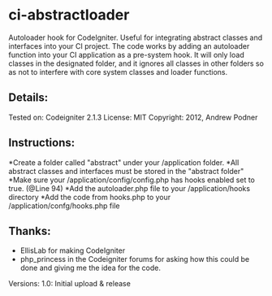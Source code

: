 ci-abstractloader
=================

Autoloader hook for CodeIgniter.  Useful for integrating abstract classes and
interfaces into your CI project.  The code works by adding an autoloader function
into your CI application as a pre-system hook.  It will only load classes in
the designated folder, and it ignores all classes in other folders so as not to
interfere with core system classes and loader functions.

Details:
--------
Tested on: Codeigniter 2.1.3
License: MIT
Copyright: 2012, Andrew Podner

Instructions:
-------------

*Create a folder called "abstract" under your /application folder.
*All abstract classes and interfaces must be stored in the "abstract folder"
*Make sure your /application/config/config.php has hooks enabled set to true. (@Line 94)
*Add the autoloader.php file to your /application/hooks directory
*Add the code from hooks.php to your /application/confg/hooks.php file


Thanks:
-------
* EllisLab for making CodeIgniter
* php_princess in the Codeigniter forums for asking how this could be done and giving me the idea for the code.


Versions:
1.0:  Initial upload & release
